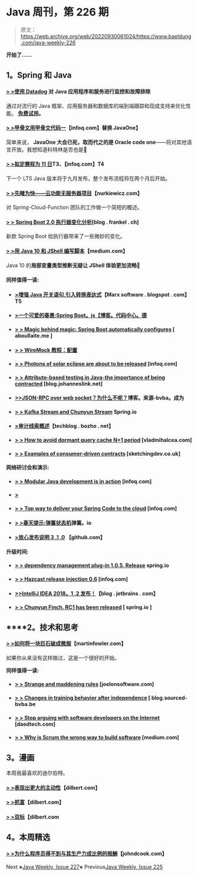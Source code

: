 # Java 周刊，第 226 期

> 原文：<https://web.archive.org/web/20220930061024/https://www.baeldung.com/java-weekly-226>

**开始了……**

## **1。Spring 和 Java**

#### **[> >使用 Datadog](/web/20220625161725/https://www.baeldung.com/datadog)** 对 Java 应用程序和服务进行监控和故障排除

通过对流行的 Java 框架、应用服务器和数据库的端到端跟踪和现成支持来优化性能。 **[免费试用](/web/20220625161725/https://www.baeldung.com/datadog)。**

#### [**> >甲骨文用甲骨文代码一**](https://web.archive.org/web/20220625161725/https://www.infoq.com/news/2018/04/oracle-kills-java-one)【infoq.com】替换 JavaOne】

简单来说， **JavaOne 大会已死，取而代之的是 Oracle code one**——将对其他语言开放。我想知道科特林是否也是🙂

#### **[> >拟定赛程为 11 日](https://web.archive.org/web/20220625161725/https://www.infoq.com/news/2018/04/proposed-schedule-for-jdk-11)T3、【infoq.com】T4**

下一个 LTS Java 版本将于九月发布，整个发布流程将在两个月后开始。

#### [**> >先睹为快——云功能无服务器项目**](https://web.archive.org/web/20220625161725/https://www.nurkiewicz.com/2018/04/sneak-peek-at-spring-cloud-function.html)【nurkiewicz.com】

对 Spring-Cloud-Function 团队的工作做一个简短的概述。

#### [**> > Spring Boot 2.0 执行器变化分析**](https://web.archive.org/web/20220625161725/https://blog.frankel.ch/spring-boot-2-actuator-change-analysis/)[blog . frankel . ch]

新款 Spring Boot 给执行器带来了一些微妙的变化。

#### [**> >用 Java 10 和 JShell 编写脚本**](https://web.archive.org/web/20220625161725/https://medium.com/@adambgoode/scripting-with-java-10-and-jshell-497d6fdbf8b5)【medium.com】

Java 10 的**局部变量类型推断无疑让 JShell 体验更加流畅**🙂

#### **同样值得一读:**

*   #### [**>增强 Java 开关语句,引入转换表达式**](https://web.archive.org/web/20220625161725/https://marxsoftware.blogspot.com/2018/04/java-switch-expressions.html)【Marx software . blogspot . com】T5

*   #### [**>一个可爱的春景:Spring Boot。js**【博客。代码中心。德](https://web.archive.org/web/20220625161725/https://blog.codecentric.de/en/2018/04/spring-boot-vuejs/)

*   #### [**> > Magic behind magic: Spring Boot automatically configures**](https://web.archive.org/web/20220625161725/https://aboullaite.me/the-magic-behind-the-magic-spring-boot-autoconfiguration/) [ aboullaite.me ]

*   #### [**> > WireMock 教程：配置**](https://web.archive.org/web/20220625161725/https://www.petrikainulainen.net/programming/testing/wiremock-tutorial-configuration/)

*   #### [**> > Photons of solar eclipse are about to be released**](https://web.archive.org/web/20220625161725/https://www.infoq.com/news/2018/04/eclipse-photon) [infoq.com]

*   #### [**> > Attribute-based testing in Java-the importance of being contracted**](https://web.archive.org/web/20220625161725/http://blog.johanneslink.net/2018/04/20/the-importance-of-being-shrunk/) [blog.johanneslink.net]

*   #### [**>>JSON-RPC over web socket？为什么不呢？**](https://web.archive.org/web/20220625161725/https://blog.sourced-bvba.be//article/2018/04/17/json-rpc-over-websockets/)博客。来源-bvba。成为

*   #### [**> > Kafka Stream and Chunyun Stream**](https://web.archive.org/web/20220625161725/https://spring.io/blog/2018/04/19/kafka-streams-and-spring-cloud-stream) Spring.io

*   #### **[>审计线索概述](https://web.archive.org/web/20220625161725/https://techblog.bozho.net/audit-trail-overview/)**【techblog . bozho . net】

*   #### [**> > How to avoid dormant query cache N+1 period**](https://web.archive.org/web/20220625161725/https://vladmihalcea.com/hibernate-query-cache-n-plus-1-issue/) [vladmihalcea.com]

*   #### [> > Examples of consumer-driven contracts](https://web.archive.org/web/20220625161725/http://sketchingdev.co.uk/blog/consumer-driven-contracts-by-example.html) [sketchingdev.co.uk]

**网络研讨会和演示:**

*   #### [**> > Modular Java development is in action**](https://web.archive.org/web/20220625161725/https://www.infoq.com/presentations/java9-modules) [infoq.com]

*   #### [**>**](https://web.archive.org/web/20220625161725/https://www.infoq.com/presentations/java8-boot-react-web-dev)

*   #### [**> > Top way to deliver your Spring Code to the cloud**](https://web.archive.org/web/20220625161725/https://www.infoq.com/presentations/java-spring-azure) [infoq.com]

*   #### [**> >春天提示:弹簧状态机**](https://web.archive.org/web/20220625161725/https://spring.io/blog/2018/04/25/spring-tips-spring-statemachine)弹簧。io

*   #### **[>放心发布说明 3 .1 .0](https://web.archive.org/web/20220625161725/https://github.com/rest-assured/rest-assured/wiki/ReleaseNotes31)** 【github.com】

**升级时间:**

*   #### [**> > dependency management plug-in 1.0.5\. Release**](https://web.archive.org/web/20220625161725/https://spring.io/blog/2018/04/23/dependency-management-plugin-1-0-5-release) spring.io

*   #### [**> > Hazcast release injection 0.6**](https://web.archive.org/web/20220625161725/https://www.infoq.com/news/2018/04/hazelcast-jet-v06) [infoq.com]

*   #### [**>>IntelliJ IDEA 2018。1 .2 发布！**](https://web.archive.org/web/20220625161725/https://blog.jetbrains.com/idea/2018/04/intellij-idea-2018-1-2-is-released/)【blog . jetbrains . com】

*   #### [**> > Chunyun Finch. RC1 has been released**](https://web.archive.org/web/20220625161725/https://spring.io/blog/2018/04/25/spring-cloud-finchley-rc1-has-been-released) [ spring.io ]

## ****2。**技术和思考**

#### [**> >如何将一块巨石破成微服**](https://web.archive.org/web/20220625161725/https://martinfowler.com/articles/break-monolith-into-microservices.html)【martinfowler.com】

如果你从来没有这样做过，这是一个很好的开始。

**同样值得一读:**

*   #### [**> > Strange and maddening rules**](https://web.archive.org/web/20220625161725/https://www.joelonsoftware.com/2018/04/23/strange-and-maddening-rules/) [joelonsoftware.com]

*   #### [**> > Changes in training behavior after independence**](https://web.archive.org/web/20220625161725/https://blog.sourced-bvba.be//article/2018/04/20/training-behavior/) [ blog.sourced-bvba.be

*   #### **[> > Stop arguing with software developers on the Internet](https://web.archive.org/web/20220625161725/https://daedtech.com/arguing-on-the-internet/)** [daedtech.com]

*   #### [**> > Why is Scrum the wrong way to build software**](https://web.archive.org/web/20220625161725/https://medium.com/@ard_adam/why-scrum-is-the-wrong-way-to-build-software-99d8994409e5) [medium.com]

## **3。漫画**

本周我最喜欢的迪尔伯特。

#### [**> >表现出更大的主动性**](https://web.archive.org/web/20220625161725/http://dilbert.com/strip/2018-04-21)【dilbert.com】

#### **[> >抓富](https://web.archive.org/web/20220625161725/http://dilbert.com/strip/2018-04-27)**【dilbert.com】

#### **[> >双标](https://web.archive.org/web/20220625161725/http://dilbert.com/strip/2015-07-17)**【dilbert.com

## **4。本周精选**

#### [> >为什么程序员得不到与其生产力成比例的报酬](https://web.archive.org/web/20220625161725/https://www.johndcook.com/blog/2009/12/23/why-programmers-are-not-paid-in-proportion-to-their-productivity/)【johndcook.com】

Next **»**[Java Weekly, Issue 227](/web/20220625161725/https://www.baeldung.com/java-weekly-227)**«** Previous[Java Weekly, Issue 225](/web/20220625161725/https://www.baeldung.com/java-weekly-225)
